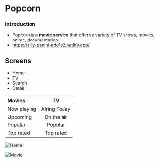 # Popcorn

### Introduction

- Popcorn is a **movie service** that offers a variety of TV shows, movies, anime, documentaries.
- https://silly-panini-ade1e2.netlify.app/

## Screens

- Home
- TV
- Search
- Detail

| Movies      |      TV      |
| :---------- | :----------: |
| Now playing | Airing Today |
| Upcoming    |  On the air  |
| Popular     |   Popular    |
| Top rated   |  Top rated   |

![Home](https://user-images.githubusercontent.com/61302874/109192112-30c93280-77da-11eb-83c6-ec87a5ec2f26.png)

![Movie](https://user-images.githubusercontent.com/61302874/109192139-39216d80-77da-11eb-92cb-3284dc8bfd69.png)
